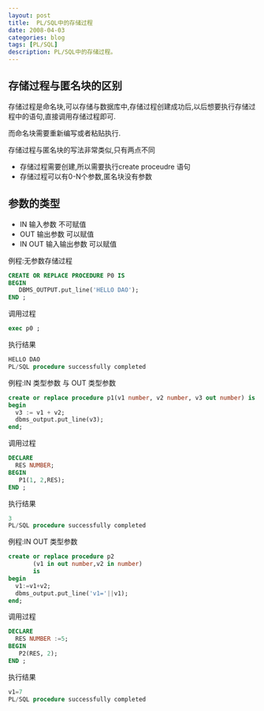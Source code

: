 ```yaml
---
layout: post
title:  PL/SQL中的存储过程
date: 2008-04-03
categories: blog
tags: [PL/SQL]
description: PL/SQL中的存储过程。
---
```







##  存储过程与匿名块的区别

存储过程是命名块,可以存储与数据库中,存储过程创建成功后,以后想要执行存储过程中的语句,直接调用存储过程即可.

而命名块需要重新编写或者粘贴执行.

存储过程与匿名块的写法非常类似,只有两点不同

- 存储过程需要创建,所以需要执行create proceudre 语句
- 存储过程可以有0-N个参数,匿名块没有参数

## 参数的类型

- IN       输入参数      不可赋值
- OUT      输出参数      可以赋值
- IN OUT   输入输出参数  可以赋值

例程:无参数存储过程

```sql
CREATE OR REPLACE PROCEDURE P0 IS
BEGIN
   DBMS_OUTPUT.put_line('HELLO DAO');
END ;
```

调用过程
```sql
exec p0 ; 
```
执行结果
```sql
HELLO DAO
PL/SQL procedure successfully completed

```

例程:IN 类型参数 与 OUT 类型参数

```sql
create or replace procedure p1(v1 number, v2 number, v3 out number) is
begin
  v3 := v1 + v2;
  dbms_output.put_line(v3);
end;

```
调用过程
```sql
DECLARE
  RES NUMBER;
BEGIN
   P1(1, 2,RES);
END ;

```
执行结果
```sql
3
PL/SQL procedure successfully completed
```

例程:IN  OUT 类型参数

```sql
create or replace procedure p2
       (v1 in out number,v2 in number)
       is
begin
  v1:=v1+v2;
  dbms_output.put_line('v1='||v1);
end;
```

调用过程
```sql
DECLARE
  RES NUMBER :=5;
BEGIN
   P2(RES, 2);
END ;

```

执行结果
```sql
v1=7
PL/SQL procedure successfully completed
```
